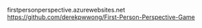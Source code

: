 firstpersonperspective.azurewebsites.net
https://github.com/derekpwwong/First-Person-Perspective-Game